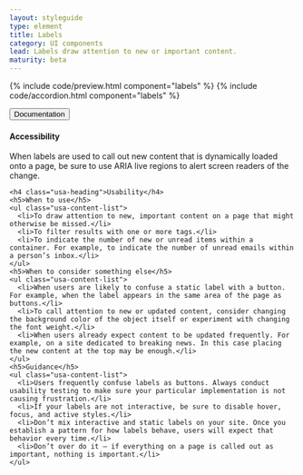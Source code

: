 ```yaml
---
layout: styleguide
type: element
title: Labels
category: UI components
lead: Labels draw attention to new or important content.
maturity: beta
---
```


{% include code/preview.html component="labels" %}
{% include code/accordion.html component="labels" %}
<div class="usa-accordion-bordered">
  <button class="usa-button-unstyled usa-accordion-button"
      aria-expanded="true" aria-controls="collapsible-0">
    Documentation
  </button>
  <div id="collapsible-0" aria-hidden="false" class="usa-accordion-content">
    <h4 class="usa-heading">Accessibility</h4>
    <p>When labels are used to call out new content that is dynamically loaded onto a page, be sure to use ARIA live regions to alert screen readers of the change.</p>

    <h4 class="usa-heading">Usability</h4>
    <h5>When to use</h5>
    <ul class="usa-content-list">
      <li>To draw attention to new, important content on a page that might otherwise be missed.</li>
      <li>To filter results with one or more tags.</li>
      <li>To indicate the number of new or unread items within a container. For example, to indicate the number of unread emails within a person’s inbox.</li>
    </ul>
    <h5>When to consider something else</h5>
    <ul class="usa-content-list">
      <li>When users are likely to confuse a static label with a button. For example, when the label appears in the same area of the page as buttons.</li>
      <li>To call attention to new or updated content, consider changing the background color of the object itself or experiment with changing the font weight.</li>
      <li>When users already expect content to be updated frequently. For example, on a site dedicated to breaking news. In this case placing the new content at the top may be enough.</li>
    </ul>
    <h5>Guidance</h5>
    <ul class="usa-content-list">
      <li>Users frequently confuse labels as buttons. Always conduct usability testing to make sure your particular implementation is not causing frustration.</li>
      <li>If your labels are not interactive, be sure to disable hover, focus, and active styles.</li>
      <li>Don’t mix interactive and static labels on your site. Once you establish a pattern for how labels behave, users will expect that behavior every time.</li>
      <li>Don’t over do it — if everything on a page is called out as important, nothing is important.</li>
    </ul>
  </div>
</div>
